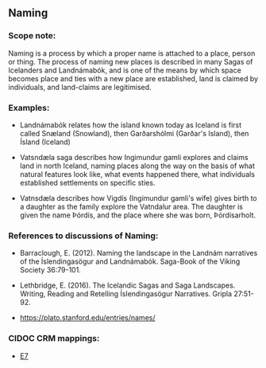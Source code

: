 
## Naming

###  Scope note: 
Naming is a process by which a proper name is attached to a place, person or thing. The process of naming new places is described in many Sagas of Icelanders and Landnámabók, and is one of the means by which space becomes place and ties with a new place are established, land is claimed by individuals, and land-claims are legitimised.  

### Examples: 

* Landnámabók relates how the island known today as Iceland is first called Snæland (Snowland), then Garðarshólmi (Garðar's Island), then Ísland (Iceland)

* Vatsndæla saga describes how Ingimundur gamli explores and claims land in north Iceland, naming places along the way on the basis of what natural features look like, what events happened there, what individuals established settlements on specific sties. 

* Vatnsdæla describes how Vigdís (Ingimundur gamli's wife) gives birth to a daughter as the family explore the Vatndalur area. The daughter is given the name Þórdís, and the place where she was born, Þórdísarholt. 


### References to discussions of Naming:

* Barraclough, E. (2012). Naming the landscape in the Landnám narratives of the Íslendingasögur and Landnámabók. Saga-Book of the Viking Society 36:79-101.

* Lethbridge, E. (2016). The Icelandic Sagas and Saga Landscapes. Writing, Reading and Retelling Íslendingasögur Narratives. Gripla 27:51-92. 

* https://plato.stanford.edu/entries/names/

### CIDOC CRM mappings: 

* [E7](http://www.cidoc-crm.org/Entity/E7-Activity/Version-6.2.1)


